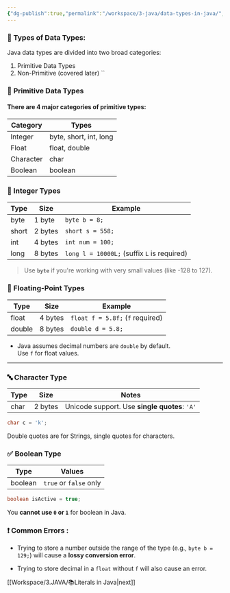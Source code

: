 ```yaml
---
{"dg-publish":true,"permalink":"/workspace/3-java/data-types-in-java/","noteIcon":""}
---
```


### 📂 Types of Data Types:

Java data types are divided into two broad categories:
1. Primitive Data Types
2. Non-Primitive (covered later)
``

### 🔢 **Primitive Data Types**

#### There are 4 major categories of primitive types:

|Category|Types|
|---|---|
|Integer|byte, short, int, long|
|Float|float, double|
|Character|char|
|Boolean|boolean|


### 📌 Integer Types

|Type|Size|Example|
|---|---|---|
|byte|1 byte|`byte b = 8;`|
|short|2 bytes|`short s = 558;`|
|int|4 bytes|`int num = 100;`|
|long|8 bytes|`long l = 10000L;` (suffix `L` is required)|

> Use **`byte`** if you're working with very small values (like -128 to 127).


### 📌 Floating-Point Types

|Type|Size|Example|
|---|---|---|
|float|4 bytes|`float f = 5.8f;` (`f` required)|
|double|8 bytes|`double d = 5.8;`|

- Java assumes decimal numbers are `double` by default.  
    Use `f` for float values.
    

---

### 🔤 Character Type

| Type | Size    | Notes                                         |
| ---- | ------- | --------------------------------------------- |
| char | 2 bytes | Unicode support. Use **single quotes**: `'A'` |
```java
char c = 'k';
```
Double quotes are for Strings, single quotes for characters.

### ✅ Boolean Type

| Type    | Values                 |
| ------- | ---------------------- |
| boolean | `true` or `false` only |
```java
boolean isActive = true;
```
You **cannot use `0` or `1`** for boolean in Java.

### ❗ Common Errors :

- Trying to store a number outside the range of the type (e.g., `byte b = 129;`) will cause a **lossy conversion error**.
    
- Trying to store decimal in a `float` without `f` will also cause an error.

[[Workspace/3.JAVA/📚Literals in Java\|next]]